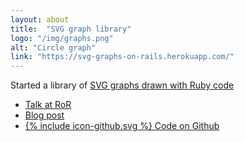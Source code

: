 ```yaml
---
layout: about
title:  "SVG graph library"
logo: "/img/graphs.png"
alt: "Circle graph"
link: "https://svg-graphs-on-rails.herokuapp.com/"
---
```


Started a library of [SVG graphs drawn with Ruby code](/portfolio/#svg-graphs2018)

- [Talk at RoR](/presentations/#presenting-svg)
- [Blog post](/publications/#reinteractive-svg-graphs-2018)
- [<span class="icon icon--github">{% include icon-github.svg %}</span> Code on Github](https://github.com/Rhiana/presenting_graphs)
